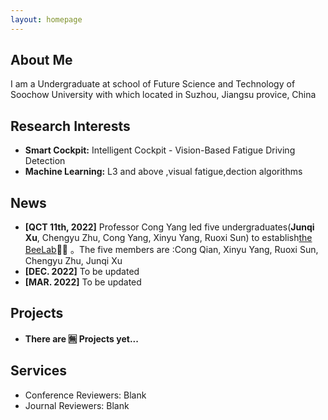 ```yaml
---
layout: homepage
---
```


## About Me

I am a Undergraduate at school of Future Science and Technology of Soochow University with which located in Suzhou, Jiangsu provice, China 

## Research Interests

- **Smart Cockpit:**  Intelligent Cockpit - Vision-Based Fatigue Driving Detection
- **Machine Learning:** L3 and above ,visual fatigue,dection algorithms

## News

- **[QCT 11th, 2022]** Professor Cong Yang led five undergraduates(**Junqi Xu**, Chengyu Zhu, Cong Yang, Xinyu Yang, Ruoxi Sun) to establish[the BeeLab](https://xinyu1213.github.io/)🎉✨ 。The five members are :Cong Qian, Xinyu Yang, Ruoxi Sun, Chengyu Zhu, Junqi Xu  
- **[DEC. 2022]** To be updated 
- **[MAR. 2022]** To be updated 


## Projects

- **There are 🈚️ Projects yet...**


<!-- - **Mnemonics Training: Multi-Class Incremental Learning without Forgetting**   我把它注释掉了，等有项目了再加，保留了源代码
  <br>
  **Yaoyao Liu**, Yuting Su, An-An Liu, Bernt Schiele, Qianru Sun
  <br>
  IEEE Conference on Computer Vision and Pattern Recognition. **CVPR 2020**.
  <br>
  [[PDF](https://arxiv.org/pdf/2002.10211.pdf)] [[Code](https://github.com/yaoyao-liu/mnemonics)] <strong><i style="color:#e74d3c">Oral Presentation</i></strong>
- **Learning to Self-Train for Semi-Supervised Few-Shot Classification**
  <br>
  Xinzhe Li, Qianru Sun, **Yaoyao Liu**, Shibao Zheng, Qin Zhou, Tat-Seng Chua, Bernt Schiele
  <br>
  33rd Conference on Neural Information Processing Systems. **NeurIPS 2019**.
  <br>
  [[PDF](http://papers.nips.cc/paper/9216-learning-to-self-train-for-semi-supervised-few-shot-classification.pdf)] [[Code](https://github.com/xinzheli1217/learning-to-self-train)]
- **Meta-Transfer Learning for Few-Shot Learning**
  <br>
  Qianru Sun\*, **Yaoyao Liu\***, Tat-Seng Chua, Bernt Schiele
  <br>
  IEEE Conference on Computer Vision and Pattern Recognition. **CVPR 2019**.
  <br>
  [[PDF](http://openaccess.thecvf.com/content_CVPR_2019/papers/Sun_Meta-Transfer_Learning_for_Few-Shot_Learning_CVPR_2019_paper.pdf)] [[Code](https://github.com/yaoyao-liu/meta-transfer-learning)] [[Project](https://mtl.yyliu.net/)]
 -->
## Services

- Conference Reviewers: Blank
- Journal Reviewers:  Blank

